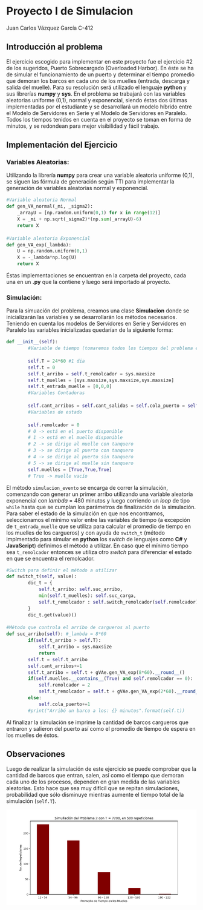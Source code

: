 # Proyecto I de Simulacion 
Juan Carlos Vázquez García C-412

## Introducción al problema

El ejercicio escogido para implementar en este proyecto fue el ejercicio #2 de los sugeridos,
Puerto Sobrecargado (Overloaded Harbor). En éste se ha de simular el funcionamiento de un puerto y determinar el tiempo promedio que demoran los barcos en cada uno de los muelles (entrada, descarga y salida del muelle). Para su resolución será utilizado el lenguaje **python** y sus librerías **numpy** y **sys**. En el problema se trabajará con las variables aleatorias uniforme (0,1), normal y exponencial, siendo éstas dos últimas implementadas por el estudiante y se desarrollará un modelo híbrido entre el Modelo de Servidores en Serie y el Modelo de Servidores en Paralelo. Todos los tiempos tenidos en cuenta en el proyecto se toman en forma de minutos, y se redondean para mejor visibilidad y fácil trabajo.

## Implementación del Ejercicio

### Variables Aleatorias:

Utilizando la librería **numpy** para crear una variable aleatoria uniforme (0,1), se siguen las fórmula de generación según TTI para implementar la generación de variables aleatorias normal y exponencial.

```python
#Variable aleatoria Normal
def gen_VA_normal(_mi, _sigma2):
    _arrayU = [np.random.uniform(0,1) for x in range(12)]
    X = _mi + np.sqrt(_sigma2)*(np.sum(_arrayU)-6)
    return X

#Variable aleatoria Exponencial
def gen_VA_exp(_lambda):
    U = np.random.uniform(0,1)
    X = -_lambda*np.log(U)
    return X
```

Éstas implementaciones se encuentran en la carpeta del proyecto, cada una en un **.py** que la contiene y luego será importado al proyecto.

### Simulación:

Para la simuación del problema, creamos una clase **Simulacion** donde se inicializarán las variables y se desarrollarán los métodos necesarios. Teniendo en cuenta los modelos de Servidores en Serie y Servidores en Paralelo las variables inicializadas quedarían de la siguiente forma:

```python
def __init__(self):
        #Variable de tiempo (tomaremos todos los tiempos del problema en minutos)

        self.T = 24*60 #1 dia
        self.t = 0
        self.t_arribo = self.t_remolcador = sys.maxsize
        self.t_muelles = [sys.maxsize,sys.maxsize,sys.maxsize] 
        self.t_entrada_muelle = [0,0,0]
        #Variables Contadoras

        self.cant_arribos = self.cant_salidas = self.cola_puerto = self.sum_tiempo_muelle = 0
        #Variables de estado

        self.remolcador = 0
        # 0 -> está en el puerto disponible
        # 1 -> está en el muelle disponible 
        # 2 -> se dirige al muelle con tanquero
        # 3 -> se dirige al puerto con tanquero 
        # 4 -> se dirige al puerto sin tanquero 
        # 5 -> se dirige al muelle sin tanquero
        self.muelles = [True,True,True]
        # True -> muelle vacío
```

El método `simulacion_evento` se encarga de correr la simulación, comenzando con generar un primer arribo utilizando una variable aleatoria exponencial con *lambda* = 480 minutos y luego corriendo un *loop* de tipo `while` hasta que se cumplan los parámetros de finalización de la simulación. Para saber el estado de la simulación en que nos encontramos, seleccionamos el mínimo valor entre las variables de tiempo (a excepción de `t_entrada_muelle` que se utiliza para calcular el promedio de tiempo en los muelles de los cargueros) y con ayuda de `switch_t` (método implmentado para simular en **python** los *switch* de lenguajes como **C#** y **JavaScript**) definimos el método a utilizar. En caso que el mínimo tiempo sea `t_remolcador` entonces se utiliza otro *switch* para diferenciar el estado en que se encuentra el remolcador.

```python
#Switch para definir el método a utilizar
def switch_t(self, value):
        dic_t = {
            self.t_arribo: self.suc_arribo,
            min(self.t_muelles): self.suc_carga,
            self.t_remolcador : self.switch_remolcador(self.remolcador),
        }
        dic_t.get(value)()

#Método que controla el arribo de cargueros al puerto
def suc_arribo(self): #_lambda = 8*60
        if(self.t_arribo > self.T):
            self.t_arribo = sys.maxsize
            return
        self.t = self.t_arribo
        self.cant_arribos+=1
        self.t_arribo = self.t + gVAe.gen_VA_exp(8*60).__round__()
        if(self.muelles.__contains__(True) and self.remolcador == 0):
            self.remolcador = 2
            self.t_remolcador = self.t + gVAe.gen_VA_exp(2*60).__round__()
        else:
            self.cola_puerto+=1
        #print("Arribó un barco a los: {} minutos".format(self.t)) 

```
Al finalizar la simulación se imprime la cantidad de barcos cargueros que entraron y salieron del puerto así como el promedio de tiempo de espera en los muelles de éstos.

## Observaciones

Luego de realizar la simulación de este ejercicio se puede comprobar que la cantidad de barcos que entran, salen, así como el tiempo que demoran cada uno de los procesos, dependen en gran medida de las variables aleatorias. Esto hace que sea muy difícil que se repitan simulaciones, probabilidad que sólo disminuye mientras aumente el tiempo total de la simulación (`self.T`). 

![](https://github.com/Juano97/projecto1_simulacion/blob/main/Images/Distribucion4.png?raw=true)

